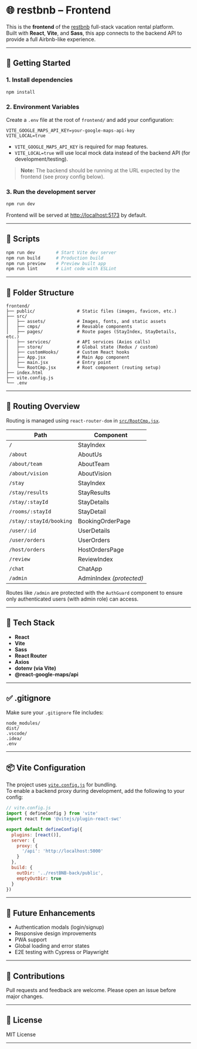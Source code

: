 # 🌐 restbnb – Frontend

This is the **frontend** of the [restbnb](https://github.com/your-username/restbnb) full-stack vacation rental platform.  
Built with **React**, **Vite**, and **Sass**, this app connects to the backend API to provide a full Airbnb-like experience.

---

## 🚀 Getting Started

### 1. Install dependencies

```bash
npm install
```

### 2. Environment Variables

Create a `.env` file at the root of `frontend/` and add your configuration:

```env
VITE_GOOGLE_MAPS_API_KEY=your-google-maps-api-key
VITE_LOCAL=true
```

- `VITE_GOOGLE_MAPS_API_KEY` is required for map features.
- `VITE_LOCAL=true` will use local mock data instead of the backend API (for development/testing).

> **Note:** The backend should be running at the URL expected by the frontend (see proxy config below).

### 3. Run the development server

```bash
npm run dev
```

Frontend will be served at [http://localhost:5173](http://localhost:5173) by default.

---

## 🧠 Scripts

```bash
npm run dev        # Start Vite dev server
npm run build      # Production build
npm run preview    # Preview built app
npm run lint       # Lint code with ESLint
```

---

## 📁 Folder Structure

```
frontend/
├── public/                # Static files (images, favicon, etc.)
├── src/
│   ├── assets/            # Images, fonts, and static assets
│   ├── cmps/              # Reusable components
│   ├── pages/             # Route pages (StayIndex, StayDetails, etc.)
│   ├── services/          # API services (Axios calls)
│   ├── store/             # Global state (Redux / custom)
│   ├── customHooks/       # Custom React hooks
│   ├── App.jsx            # Main App component
│   ├── main.jsx           # Entry point
│   └── RootCmp.jsx        # Root component (routing setup)
├── index.html
├── vite.config.js
└── .env
```

---

## 🧭 Routing Overview

Routing is managed using `react-router-dom` in [`src/RootCmp.jsx`](src/RootCmp.jsx).

| Path                      | Component             |
|---------------------------|----------------------|
| `/`                       | StayIndex            |
| `/about`                  | AboutUs              |
| `/about/team`             | AboutTeam            |
| `/about/vision`           | AboutVision          |
| `/stay`                   | StayIndex            |
| `/stay/results`           | StayResults          |
| `/stay/:stayId`           | StayDetails          |
| `/rooms/:stayId`          | StayDetail           |
| `/stay/:stayId/booking`   | BookingOrderPage     |
| `/user/:id`               | UserDetails          |
| `/user/orders`            | UserOrders           |
| `/host/orders`            | HostOrdersPage       |
| `/review`                 | ReviewIndex          |
| `/chat`                   | ChatApp              |
| `/admin`                  | AdminIndex *(protected)* |

Routes like `/admin` are protected with the `AuthGuard` component to ensure only authenticated users (with admin role) can access.

---

## 🧰 Tech Stack

- **React**
- **Vite**
- **Sass**
- **React Router**
- **Axios**
- **dotenv (via Vite)**
- **@react-google-maps/api**

---

## ✅ .gitignore

Make sure your `.gitignore` file includes:

```
node_modules/
dist/
.vscode/
.idea/
.env
```

---

## 📦 Vite Configuration

The project uses [`vite.config.js`](vite.config.js) for bundling.  
To enable a backend proxy during development, add the following to your config:

```js
// vite.config.js
import { defineConfig } from 'vite'
import react from '@vitejs/plugin-react-swc'

export default defineConfig({
  plugins: [react()],
  server: {
    proxy: {
      '/api': 'http://localhost:5000'
    }
  },
  build: {
    outDir: '../restBNB-back/public',
    emptyOutDir: true
  }
})
```

---

## 🔮 Future Enhancements

- Authentication modals (login/signup)
- Responsive design improvements
- PWA support
- Global loading and error states
- E2E testing with Cypress or Playwright

---

## 🤝 Contributions

Pull requests and feedback are welcome. Please open an issue before major changes.

---

## 📄 License

MIT License

---